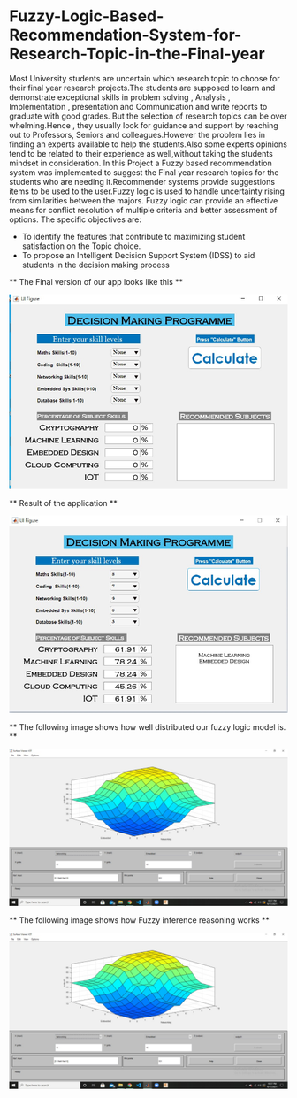 # Fuzzy-Logic-Based-Recommendation-System-for-Research-Topic-in-the-Final-year
Most University students are uncertain which research topic to choose for their final year research projects.The students are supposed to learn and demonstrate exceptional skills in problem solving , Analysis , Implementation , presentation and Communication and write reports to graduate with good grades. But the selection of research topics can be over whelming.Hence , they usually look for guidance and support by reaching out to Professors, Seniors and colleagues.However the problem lies in finding an experts available to help the students.Also some experts opinions tend to be related to their experience as well,without taking the students mindset in consideration. In this Project a Fuzzy based recommendation system was implemented to suggest the Final year research topics for the students who are needing it.Recommender systems provide suggestions items to be used to the user.Fuzzy logic is used to handle uncertainty rising from similarities between the majors. Fuzzy logic can provide an effective means for conflict resolution of multiple criteria and better assessment of options. The specific objectives are: 
       
  * To identify the features that contribute to maximizing student satisfaction on the Topic choice. 
  * To propose an Intelligent Decision Support System (IDSS) to aid students in the decision making process
                 
 ** The Final version of our app looks like this **  

 ![top](https://github.com/Karikaranvetti/Fuzzy-Logic-Based-Recommendation-System-for-Research-Topic-in-the-Final-year/blob/main/doc/result1.jpeg)
 
  ** Result of the application  **  

 ![top](https://github.com/Karikaranvetti/Fuzzy-Logic-Based-Recommendation-System-for-Research-Topic-in-the-Final-year/blob/main/doc/result2.jpeg)
 
  
  ** The following image shows how well distributed our fuzzy logic model is.   **  

 ![top](https://github.com/Karikaranvetti/Fuzzy-Logic-Based-Recommendation-System-for-Research-Topic-in-the-Final-year/blob/main/doc/result3.jpeg)
 
  ** The following image shows how  Fuzzy inference reasoning works   **  

 ![top](https://github.com/Karikaranvetti/Fuzzy-Logic-Based-Recommendation-System-for-Research-Topic-in-the-Final-year/blob/main/doc/result3.jpeg)


